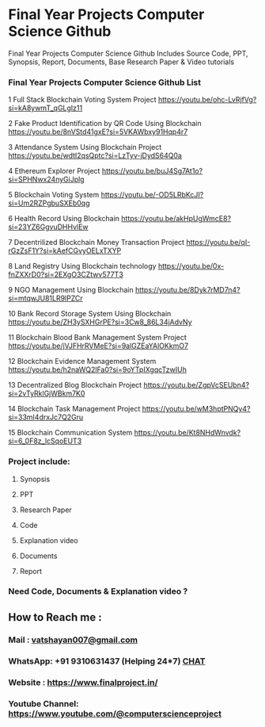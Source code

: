 # Final Year Projects Computer Science Github
Final Year Projects Computer Science Github Includes Source Code, PPT, Synopsis, Report, Documents, Base Research Paper &amp; Video tutorials

### Final Year Projects Computer Science Github List

1	Full Stack Blockchain Voting System Project	https://youtu.be/ohc-LvRjfVg?si=kA8ywmT_qGLgIz11

2	Fake Product Identification by QR Code Using Blockchain	https://youtu.be/8nVStd41gxE?si=5VKAWbxy91Hqp4r7

3	Attendance System Using Blockchain Project	https://youtu.be/wdtI2qsQptc?si=LzTyv-jDydS64Q0a

4	Ethereum Explorer Project	https://youtu.be/buJ4Sg7At1o?si=SPHNwx24nyGiJplg

5	Blockchain Voting System	https://youtu.be/-OD5LRbKcJI?si=Um2RZPgbuSXEb0qg

6	Health Record Using Blockchain	https://youtu.be/akHpUgWmcE8?si=23YZ6GgvuDHHvlEw

7	Decentrilized Blockchain Money Transaction Project 	https://youtu.be/qI-rGzZsF1Y?si=kAefCGvyOELxTXYP

8	Land Registry Using Blockchain technology	https://youtu.be/0x-fnZXXrD0?si=2EXgO3CZtwv577T3

9	NGO Management Using Blockchain	https://youtu.be/8Dyk7rMD7n4?si=mtqwJU81LR9lPZCr

10	Bank Record Storage System Using Blockchain	https://youtu.be/ZH3ySXHGrPE?si=3Cw8_86L34jAdvNy

11	Blockchain Blood Bank Management System Project	https://youtu.be/jVJFHrRVMeE?si=9alGZEaYAlOKkmO7

12	Blockchain Evidence Management System	https://youtu.be/h2naWQ2lFa0?si=9oYTpIXgqcTzwIUh

13	Decentralized Blog Blockchain Project	https://youtu.be/ZgpVcSEUbn4?si=2vTyRklGjWBkm7K0

14	Blockchain Task Management Project	https://youtu.be/wM3hptPNQy4?si=33mI4drxJc7Q2Gru

15	Blockchain Communication System	https://youtu.be/Kt8NHdWnvdk?si=6_0F8z_lcSqoEUT3

### Project include: 

1. Synopsis

2. PPT

3. Research Paper


4. Code

5. Explanation video

6. Documents

7. Report


### Need Code, Documents & Explanation video ? 

## How to Reach me :

### Mail : vatshayan007@gmail.com 

### WhatsApp: +91 9310631437 (Helping 24*7) **[CHAT](https://wa.me/message/CHWN2AHCPMAZK1)** 

### Website : https://www.finalproject.in/

### Youtube Channel: https://www.youtube.com/@computerscienceproject   
